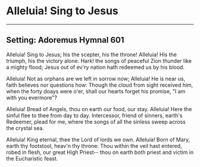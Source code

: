 # Alleluia! Sing to Jesus

***

## Setting: Adoremus Hymnal 601

Alleluia! Sing to Jesus; 
his the scepter, his the throne! 
Alleluia! His the triumph, 
his the victory alone.
Hark! the songs of peaceful Zion 
thunder like a mighty flood;
Jesus out of ev'ry nation
hath redeemed us by his blood.

Alleluia! Not as orphans
are we left in sorrow now;
Alleluia! He is near us,
faith believes nor questions how:
Though the cloud from sight received him, 
when the forty doays were o'er,
shall our hearts forget his promise, 
"I am with you evermore"? 

Alleluia! Bread of Angels,
thou on earth our food, our stay.
Alleluia! Here the sinful 
flee to thee from day to day.
Intercessor, friend of sinners,
earth's Redeemer, plead for me,
where the songs of all the sinless
sweep across the crystal sea.

Alleluia! King eternal,
thee the Lord of lords we own.
Alleluia! Born of Mary,
earth thy footstool, heav'n thy throne:
Thou within the veil hast entered,
robed in flesh, our great High Priest--
thou on earth both priest and victim
in the Eucharistic feast.